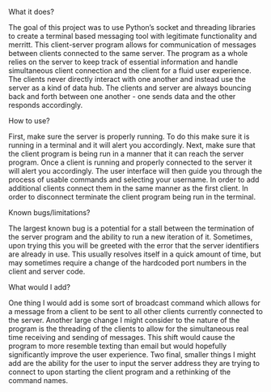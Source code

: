 What it does?

  The goal of this project was to use Python’s socket and threading libraries to create a terminal based messaging tool with legitimate functionality and merritt. This client-server program allows for communication of messages between clients connected to the same server. The program as a whole relies on the server to keep track of essential information and handle simultaneous client connection and the client for a fluid user experience. The clients never directly interact with one another and instead use the server as a kind of data hub. The clients and server are always bouncing back and forth between one another - one sends data and the other responds accordingly. 

How to use?

  First, make sure the server is properly running. To do this make sure it is running in a terminal and it will alert you accordingly. Next, make sure that the client program is being run in a manner that it can reach the server program. Once a client is running and properly connected to the server it will alert you accordingly. The user interface will then guide you through the process of usable commands and selecting your username. In order to add additional clients connect them in the same manner as the first client. In order to disconnect terminate the client program being run in the terminal. 

Known bugs/limitations?

  The largest known bug is a potential for a stall between the termination of the server program and the ability to run a new iteration of it. Sometimes, upon trying this you will be greeted with the error that the server identifiers are already in use. This usually resolves itself in a quick amount of time, but may sometimes require a change of the hardcoded port numbers in the client and server code. 

What would I add?

  One thing I would add is some sort of broadcast command which allows for a message from a client to be sent to all other clients currently connected to the server. Another large change I might consider to the nature of the program is the threading of the clients to allow for the simultaneous real time receiving and sending of messages. This shift would cause the program to more resemble texting than email but would hopefully significantly improve the user experience. Two final, smaller things I might add are the ability for the user to input the server address they are trying to connect to upon starting the client program and a rethinking of the command names. 
